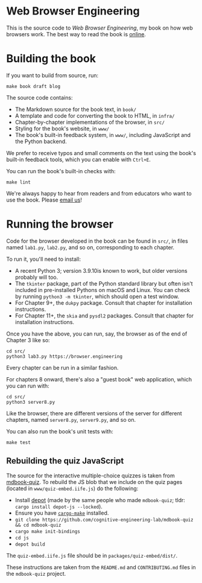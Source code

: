 Web Browser Engineering
=======================

This is the source code to *Web Browser Engineering*, my book on how
web browsers work. The best way to read the book is
[online](https://browser.engineering/).

# Building the book

If you want to build from source, run:

    make book draft blog

The source code contains:

- The Markdown source for the book text, in `book/`
- A template and code for converting the book to HTML, in `infra/`
- Chapter-by-chapter implementations of the browser, in `src/`
- Styling for the book's website, in `www/`
- The book's built-in feedback system, in `www/`, including JavaScript
  and the Python backend.

We prefer to receive typos and small comments on the text using the
book's built-in feedback tools, which you can enable with `Ctrl+E`.

You can run the book's built-in checks with:

    make lint

We're always happy to hear from readers and from educators who want to
use the book. Please [email us](mailto:author@browser.engineering)!

# Running the browser

Code for the browser developed in the book can be found in `src/`, in
files named `lab1.py`, `lab2.py`, and so on, corresponding to each
chapter.

To run it, you'll need to install:

- A recent Python 3; version 3.9.10is known to work, but older
  versions probably will too.
- The `tkinter` package, part of the Python standard library but often
  isn't included in pre-installed Pythons on macOS and Linux.
  You can check by running `python3 -m tkinter`, which should open a test window.
- For Chapter 9+, the `dukpy` package. Consult that chapter for installation instructions.
- For Chapter 11+, the `skia` and `pysdl2` packages. Consult that chapter for installation instructions.

Once you have the above, you can run, say, the browser as of the end
of Chapter 3 like so:

```
cd src/
python3 lab3.py https://browser.engineering
```

Every chapter can be run in a similar fashion.

For chapters 8 onward, there's also a "guest book" web application,
which you can run with:

```
cd src/
python3 server8.py
```

Like the browser, there are different versions of the server for
different chapters, named `server8.py`, `server9.py`, and so on.

You can also run the book's unit tests with:

    make test

## Rebuilding the quiz JavaScript

The source for the interactive multiple-choice quizzes is taken from [mdbook-quiz](https://github.com/cognitive-engineering-lab/mdbook-quiz). To rebuild the JS blob that we include on the quiz pages (located in `www/quiz-embed.iife.js`) do the following:

 - Install [depot](https://github.com/cognitive-engineering-lab/depot) (made by the same people who made `mdbook-quiz`; tldr: `cargo install depot-js --locked`).
 - Ensure you have [`cargo-make`](https://github.com/sagiegurari/cargo‐make) installed.
 - `git clone https://github.com/cognitive-engineering-lab/mdbook-quiz && cd mdbook-quiz`
 - `cargo make init-bindings`
 - `cd js`
 - `depot build`

The `quiz-embed.iife.js` file should be in `packages/quiz-embed/dist/`.

These instructions are taken from the `README.md` and `CONTRIBUTING.md` files in the `mdbook-quiz` project.
